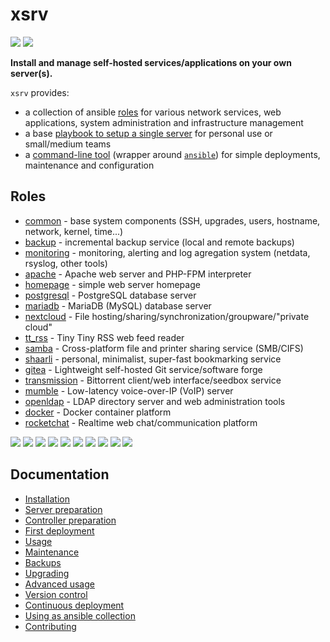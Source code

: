 # xsrv

[![](https://gitlab.com/nodiscc/xsrv/badges/master/pipeline.svg)](https://gitlab.com/nodiscc/xsrv/-/pipelines)
[![](https://bestpractices.coreinfrastructure.org/projects/3647/badge)](https://bestpractices.coreinfrastructure.org/projects/3647)

**Install and manage self-hosted services/applications on your own server(s).**

`xsrv` provides:

- a collection of ansible [roles](#roles) for various network services, web applications, system administration and infrastructure management
- a base [playbook to setup a single server](installation/first-deployment.md) for personal use or small/medium teams
- a [command-line tool](usage.md) (wrapper around  [`ansible`](https://en.wikipedia.org/wiki/Ansible_%28software%29)) for simple deployments, maintenance and configuration

## Roles

- [common](https://gitlab.com/nodiscc/xsrv/-/tree/master/roles/common) - base system components (SSH, upgrades, users, hostname, network, kernel, time...)
- [backup](https://gitlab.com/nodiscc/xsrv/-/tree/master/roles/backup) - incremental backup service (local and remote backups)
- [monitoring](https://gitlab.com/nodiscc/xsrv/-/tree/master/roles/monitoring) - monitoring, alerting and log agregation system (netdata, rsyslog, other tools)
- [apache](https://gitlab.com/nodiscc/xsrv/-/tree/master/roles/apache) - Apache web server and PHP-FPM interpreter
- [homepage](https://gitlab.com/nodiscc/xsrv/-/tree/master/roles/homepage) - simple web server homepage
- [postgresql](https://gitlab.com/nodiscc/xsrv/-/tree/master/roles/postgresql) - PostgreSQL database server
- [mariadb](https://gitlab.com/nodiscc/xsrv/-/tree/master/roles/mariadb) - MariaDB (MySQL) database server
- [nextcloud](https://gitlab.com/nodiscc/xsrv/-/tree/master/roles/nextcloud) - File hosting/sharing/synchronization/groupware/"private cloud"
- [tt_rss](https://gitlab.com/nodiscc/xsrv/-/tree/master/roles/tt_rss) - Tiny Tiny RSS web feed reader
- [samba](https://gitlab.com/nodiscc/xsrv/-/tree/master/roles/samba) - Cross-platform file and printer sharing service (SMB/CIFS)
- [shaarli](https://gitlab.com/nodiscc/xsrv/-/tree/master/roles/shaarli) - personal, minimalist, super-fast bookmarking service
- [gitea](https://gitlab.com/nodiscc/xsrv/-/tree/master/roles/gitea) - Lightweight self-hosted Git service/software forge
- [transmission](https://gitlab.com/nodiscc/xsrv/-/tree/master/roles/transmission) - Bittorrent client/web interface/seedbox service
- [mumble](https://gitlab.com/nodiscc/xsrv/-/tree/master/roles/mumble) - Low-latency voice-over-IP (VoIP) server
- [openldap](https://gitlab.com/nodiscc/xsrv/-/tree/master/roles/openldap) - LDAP directory server and web administration tools
- [docker](https://gitlab.com/nodiscc/xsrv/-/tree/master/roles/docker) - Docker container platform
- [rocketchat](https://gitlab.com/nodiscc/xsrv/-/tree/master/roles/rocketchat) - Realtime web chat/communication platform


<!-- TODO demo screencast -->

[![](https://screenshots.debian.net/screenshots/000/015/229/thumb.png)](roles/monitoring)
[![](https://i.imgur.com/PPVIb6V.png)](roles/nextcloud)
[![](https://i.imgur.com/UoKs3x1.png)](roles/tt_rss)
[![](https://i.imgur.com/8wEBRSG.png)](roles/shaarli)
[![](https://i.imgur.com/Rks90zV.png)](roles/gitea)
[![](https://i.imgur.com/blWO4LL.png)](roles/transmission)
[![](https://i.imgur.com/jYSU9zC.png)](roles/mumble)
[![](https://screenshots.debian.net/screenshots/000/006/946/thumb.png)](roles/openldap)
[![](https://i.imgur.com/OL7RZXb.png)](roles/rocketchat)
[![](https://i.imgur.com/3ZwPVQNs.png)](roles/homepage)


## Documentation

- [Installation](installation.md)
- [Server preparation](installation/server-preparation.md)
- [Controller preparation](installation/controller-preparation.md)
- [First deployment](installation/first-deployment.md)
- [Usage](usage.md)
- [Maintenance](maintenance.md)
- [Backups](maintenance/backups.md)
- [Upgrading](maintenance/upgrading.md)
- [Advanced usage](advanced.md)
- [Version control](advanced/version-control.md)
- [Continuous deployment](advanced/continuous-deployment.md)
- [Using as ansible collection](advanced/using-as-ansible-collection.md)
- [Contributing](contributing.md)

